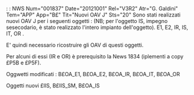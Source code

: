  :  : NWS Num="001837" Date="20121001" Rel="V3R2" Atr="G. Galdini" Tem="APP" App="B£" Tit="Nuovi OAV J" Sts="20"
Sono stati realizzati nuovi OAV J per i seguenti oggetti : 
(NB; per l'oggetto IS, impegno sesecodario, è stato realizzato l'intero impianto dell'oggetto).
E1, E2, IR, IS, IT, OR .

E' quindi necessario ricostruire gli OAV di questi oggetti.

Per alcuni di essi (IR e OR) è prerequisito la News 1834 (iplementi a copy £P5B e £P5F).

Oggwetti modificati : 
B£OA_E1, B£OA_E2, B£OA_IR, B£OA_IT, B£OA_OR

Oggetti nuovi
£IIS, B£IIS_SM, B£OA_IS
